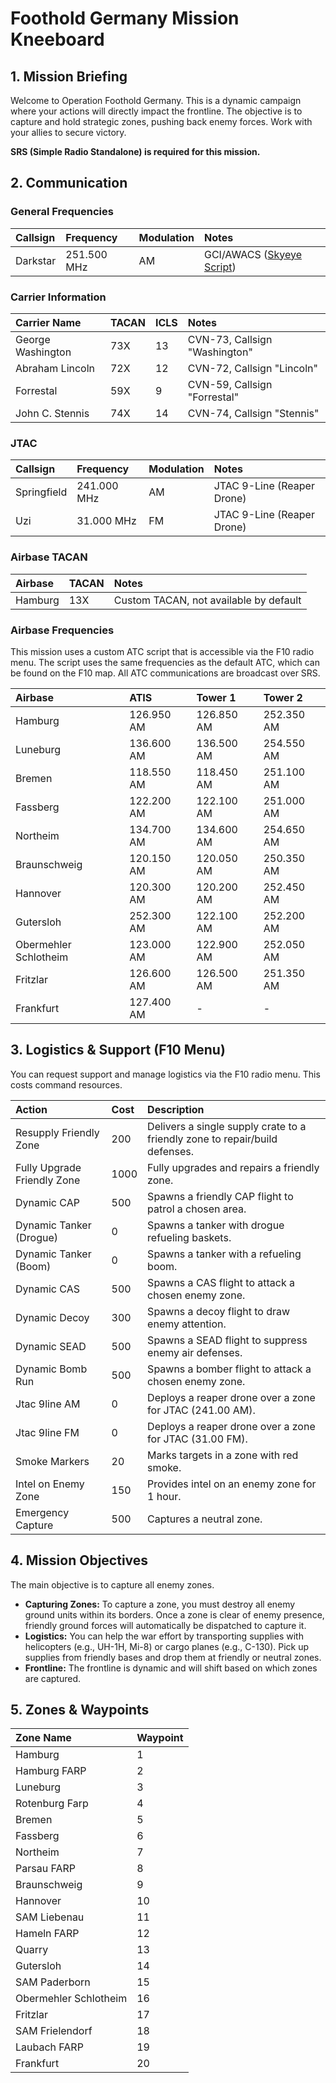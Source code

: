 # Foothold Germany Mission Kneeboard

## 1. Mission Briefing

Welcome to Operation Foothold Germany. This is a dynamic campaign where your actions will directly impact the frontline. The objective is to capture and hold strategic zones, pushing back enemy forces. Work with your allies to secure victory.

**SRS (Simple Radio Standalone) is required for this mission.**

## 2. Communication

### General Frequencies

| Callsign | Frequency   | Modulation | Notes                               |
| :--- | :--- | :--- | :--- |
| Darkstar   | 251.500 MHz | AM         | GCI/AWACS ([Skyeye Script](https://github.com/dharmab/skyeye)) |

### Carrier Information

| Carrier Name        | TACAN | ICLS | Notes                               |
| :------------------ | :---- | :--- | :---------------------------------- |
| George Washington   | 73X   | 13   | CVN-73, Callsign "Washington"       |
| Abraham Lincoln     | 72X   | 12   | CVN-72, Callsign "Lincoln"          |
| Forrestal           | 59X   | 9    | CVN-59, Callsign "Forrestal"        |
| John C. Stennis     | 74X   | 14   | CVN-74, Callsign "Stennis"          |

### JTAC

| Callsign    | Frequency   | Modulation | Notes             |
| :---------- | :---------- | :--------- | :---------------- |
| Springfield | 241.000 MHz | AM         | JTAC 9-Line (Reaper Drone) |
| Uzi         | 31.000 MHz  | FM         | JTAC 9-Line (Reaper Drone) |

### Airbase TACAN

| Airbase | TACAN | Notes |
| :--- | :--- | :--- |
| Hamburg | 13X | Custom TACAN, not available by default |

### Airbase Frequencies

This mission uses a custom ATC script that is accessible via the F10 radio menu. The script uses the same frequencies as the default ATC, which can be found on the F10 map. All ATC communications are broadcast over SRS.

| Airbase                 | ATIS        | Tower 1     | Tower 2     |
| :---------------------- | :---------- | :---------- | :---------- |
| Hamburg                 | 126.950 AM  | 126.850 AM  | 252.350 AM  |
| Luneburg                | 136.600 AM  | 136.500 AM  | 254.550 AM  |
| Bremen                  | 118.550 AM  | 118.450 AM  | 251.100 AM  |
| Fassberg                | 122.200 AM  | 122.100 AM  | 251.000 AM  |
| Northeim                | 134.700 AM  | 134.600 AM  | 254.650 AM  |
| Braunschweig            | 120.150 AM  | 120.050 AM  | 250.350 AM  |
| Hannover                | 120.300 AM  | 120.200 AM  | 252.450 AM  |
| Gutersloh               | 252.300 AM  | 122.100 AM  | 252.200 AM  |
| Obermehler Schlotheim   | 123.000 AM  | 122.900 AM  | 252.050 AM  |
| Fritzlar                | 126.600 AM  | 126.500 AM  | 251.350 AM  |
| Frankfurt               | 127.400 AM  | -           | -           |

## 3. Logistics & Support (F10 Menu)

You can request support and manage logistics via the F10 radio menu. This costs command resources.

| Action                      | Cost  | Description                                                              |
| :-------------------------- | :---- | :----------------------------------------------------------------------- |
| Resupply Friendly Zone      | 200   | Delivers a single supply crate to a friendly zone to repair/build defenses. |
| Fully Upgrade Friendly Zone | 1000  | Fully upgrades and repairs a friendly zone.                            |
| Dynamic CAP                 | 500   | Spawns a friendly CAP flight to patrol a chosen area.                    |
| Dynamic Tanker (Drogue)     | 0     | Spawns a tanker with drogue refueling baskets.                           |
| Dynamic Tanker (Boom)       | 0     | Spawns a tanker with a refueling boom.                                   |
| Dynamic CAS                 | 500   | Spawns a CAS flight to attack a chosen enemy zone.                       |
| Dynamic Decoy               | 300   | Spawns a decoy flight to draw enemy attention.                           |
| Dynamic SEAD                | 500   | Spawns a SEAD flight to suppress enemy air defenses.                     |
| Dynamic Bomb Run            | 500   | Spawns a bomber flight to attack a chosen enemy zone.                    |
| Jtac 9line AM               | 0     | Deploys a reaper drone over a zone for JTAC (241.00 AM).                 |
| Jtac 9line FM               | 0     | Deploys a reaper drone over a zone for JTAC (31.00 FM).                  |
| Smoke Markers               | 20    | Marks targets in a zone with red smoke.                                  |
| Intel on Enemy Zone         | 150   | Provides intel on an enemy zone for 1 hour.                              |
| Emergency Capture           | 500   | Captures a neutral zone.                                                 |

## 4. Mission Objectives

The main objective is to capture all enemy zones.

*   **Capturing Zones:** To capture a zone, you must destroy all enemy ground units within its borders. Once a zone is clear of enemy presence, friendly ground forces will automatically be dispatched to capture it.
*   **Logistics:** You can help the war effort by transporting supplies with helicopters (e.g., UH-1H, Mi-8) or cargo planes (e.g., C-130). Pick up supplies from friendly bases and drop them at friendly or neutral zones.
*   **Frontline:** The frontline is dynamic and will shift based on which zones are captured.

## 5. Zones & Waypoints

| Zone Name             | Waypoint |
| :-------------------- | :------- |
| Hamburg               | 1        |
| Hamburg FARP          | 2        |
| Luneburg              | 3        |
| Rotenburg Farp        | 4        |
| Bremen                | 5        |
| Fassberg              | 6        |
| Northeim              | 7        |
| Parsau FARP           | 8        |
| Braunschweig          | 9        |
| Hannover              | 10       |
| SAM Liebenau          | 11       |
| Hameln FARP           | 12       |
| Quarry                | 13       |
| Gutersloh             | 14       |
| SAM Paderborn         | 15       |
| Obermehler Schlotheim | 16       |
| Fritzlar              | 17       |
| SAM Frielendorf       | 18       |
| Laubach FARP          | 19       |
| Frankfurt             | 20       |